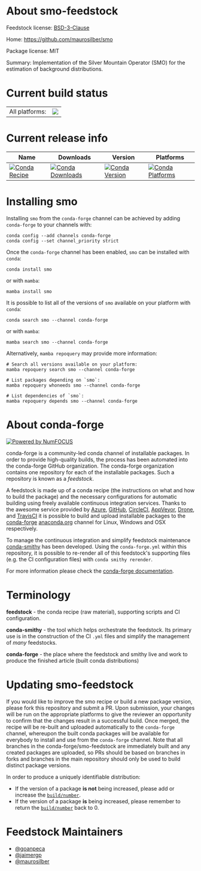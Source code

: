 About smo-feedstock
===================

Feedstock license: [BSD-3-Clause](https://github.com/conda-forge/smo-feedstock/blob/main/LICENSE.txt)

Home: https://github.com/maurosilber/smo

Package license: MIT

Summary: Implementation of the Silver Mountain Operator (SMO) for the estimation of background distributions.

Current build status
====================


<table><tr><td>All platforms:</td>
    <td>
      <a href="https://dev.azure.com/conda-forge/feedstock-builds/_build/latest?definitionId=15166&branchName=main">
        <img src="https://dev.azure.com/conda-forge/feedstock-builds/_apis/build/status/smo-feedstock?branchName=main">
      </a>
    </td>
  </tr>
</table>

Current release info
====================

| Name | Downloads | Version | Platforms |
| --- | --- | --- | --- |
| [![Conda Recipe](https://img.shields.io/badge/recipe-smo-green.svg)](https://anaconda.org/conda-forge/smo) | [![Conda Downloads](https://img.shields.io/conda/dn/conda-forge/smo.svg)](https://anaconda.org/conda-forge/smo) | [![Conda Version](https://img.shields.io/conda/vn/conda-forge/smo.svg)](https://anaconda.org/conda-forge/smo) | [![Conda Platforms](https://img.shields.io/conda/pn/conda-forge/smo.svg)](https://anaconda.org/conda-forge/smo) |

Installing smo
==============

Installing `smo` from the `conda-forge` channel can be achieved by adding `conda-forge` to your channels with:

```
conda config --add channels conda-forge
conda config --set channel_priority strict
```

Once the `conda-forge` channel has been enabled, `smo` can be installed with `conda`:

```
conda install smo
```

or with `mamba`:

```
mamba install smo
```

It is possible to list all of the versions of `smo` available on your platform with `conda`:

```
conda search smo --channel conda-forge
```

or with `mamba`:

```
mamba search smo --channel conda-forge
```

Alternatively, `mamba repoquery` may provide more information:

```
# Search all versions available on your platform:
mamba repoquery search smo --channel conda-forge

# List packages depending on `smo`:
mamba repoquery whoneeds smo --channel conda-forge

# List dependencies of `smo`:
mamba repoquery depends smo --channel conda-forge
```


About conda-forge
=================

[![Powered by
NumFOCUS](https://img.shields.io/badge/powered%20by-NumFOCUS-orange.svg?style=flat&colorA=E1523D&colorB=007D8A)](https://numfocus.org)

conda-forge is a community-led conda channel of installable packages.
In order to provide high-quality builds, the process has been automated into the
conda-forge GitHub organization. The conda-forge organization contains one repository
for each of the installable packages. Such a repository is known as a *feedstock*.

A feedstock is made up of a conda recipe (the instructions on what and how to build
the package) and the necessary configurations for automatic building using freely
available continuous integration services. Thanks to the awesome service provided by
[Azure](https://azure.microsoft.com/en-us/services/devops/), [GitHub](https://github.com/),
[CircleCI](https://circleci.com/), [AppVeyor](https://www.appveyor.com/),
[Drone](https://cloud.drone.io/welcome), and [TravisCI](https://travis-ci.com/)
it is possible to build and upload installable packages to the
[conda-forge](https://anaconda.org/conda-forge) [anaconda.org](https://anaconda.org/)
channel for Linux, Windows and OSX respectively.

To manage the continuous integration and simplify feedstock maintenance
[conda-smithy](https://github.com/conda-forge/conda-smithy) has been developed.
Using the ``conda-forge.yml`` within this repository, it is possible to re-render all of
this feedstock's supporting files (e.g. the CI configuration files) with ``conda smithy rerender``.

For more information please check the [conda-forge documentation](https://conda-forge.org/docs/).

Terminology
===========

**feedstock** - the conda recipe (raw material), supporting scripts and CI configuration.

**conda-smithy** - the tool which helps orchestrate the feedstock.
                   Its primary use is in the construction of the CI ``.yml`` files
                   and simplify the management of *many* feedstocks.

**conda-forge** - the place where the feedstock and smithy live and work to
                  produce the finished article (built conda distributions)


Updating smo-feedstock
======================

If you would like to improve the smo recipe or build a new
package version, please fork this repository and submit a PR. Upon submission,
your changes will be run on the appropriate platforms to give the reviewer an
opportunity to confirm that the changes result in a successful build. Once
merged, the recipe will be re-built and uploaded automatically to the
`conda-forge` channel, whereupon the built conda packages will be available for
everybody to install and use from the `conda-forge` channel.
Note that all branches in the conda-forge/smo-feedstock are
immediately built and any created packages are uploaded, so PRs should be based
on branches in forks and branches in the main repository should only be used to
build distinct package versions.

In order to produce a uniquely identifiable distribution:
 * If the version of a package **is not** being increased, please add or increase
   the [``build/number``](https://docs.conda.io/projects/conda-build/en/latest/resources/define-metadata.html#build-number-and-string).
 * If the version of a package **is** being increased, please remember to return
   the [``build/number``](https://docs.conda.io/projects/conda-build/en/latest/resources/define-metadata.html#build-number-and-string)
   back to 0.

Feedstock Maintainers
=====================

* [@goanpeca](https://github.com/goanpeca/)
* [@jaimergp](https://github.com/jaimergp/)
* [@maurosilber](https://github.com/maurosilber/)

